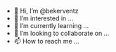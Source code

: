 - 👋 Hi, I’m @bekerventz
- 👀 I’m interested in ...
- 🌱 I’m currently learning ...
- 💞️ I’m looking to collaborate on ...
- 📫 How to reach me ...

<!---
bekerventz/bekerventz is a ✨ special ✨ repository because its `README.md` (this file) appears on your GitHub profile.
You can click the Preview link to take a look at your changes.
--->
